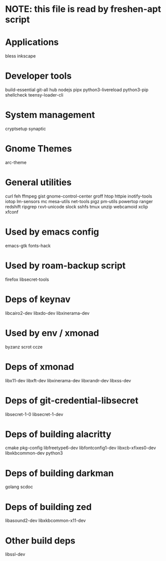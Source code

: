 # NOTE: this file is read by freshen-apt script

# Applications

bless
inkscape

# Developer tools

build-essential
git-all
hub
nodejs
pipx
python3-livereload
python3-pip
shellcheck
teensy-loader-cli

# System management

cryptsetup
synaptic

# Gnome Themes

arc-theme

# General utilities

curl
feh
ffmpeg
gist
gnome-control-center
groff
htop
httpie
inotify-tools
iotop
lm-sensors
mc
mesa-utils
net-tools
pigz
pm-utils
powertop
ranger
redshift
ripgrep
rxvt-unicode
slock
sshfs
tmux
unzip
webcamoid
xclip
xfconf

# Used by emacs config

emacs-gtk
fonts-hack

# Used by roam-backup script

firefox
libsecret-tools

# Deps of keynav

libcairo2-dev
libxdo-dev
libxinerama-dev

# Used by env / xmonad

byzanz
scrot
ccze

# Deps of xmonad

libx11-dev
libxft-dev
libxinerama-dev
libxrandr-dev
libxss-dev

# Deps of git-credential-libsecret

libsecret-1-0
libsecret-1-dev

# Deps of building alacritty

cmake
pkg-config
libfreetype6-dev
libfontconfig1-dev
libxcb-xfixes0-dev
libxkbcommon-dev python3

# Deps of building darkman

golang
scdoc

# Deps of building zed

libasound2-dev
libxkbcommon-x11-dev

# Other build deps

libssl-dev
